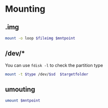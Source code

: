 # Mounting

## .img
```bash
mount -o loop $fileimg $mntpoint
```

## /dev/*
You can use `fdisk -l` to check the partition type
```bash
mount -t $type /dev/$sd  $targetfolder
```

## umouting
```bash
umount $mntpoint
```
